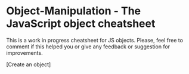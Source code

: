 # Object-Manipulation - The JavaScript object cheatsheet
This is a work in progress cheatsheet for JS objects. Please, feel free to comment if this helped you or give any feedback or suggestion for improvements.

[Create an object]
